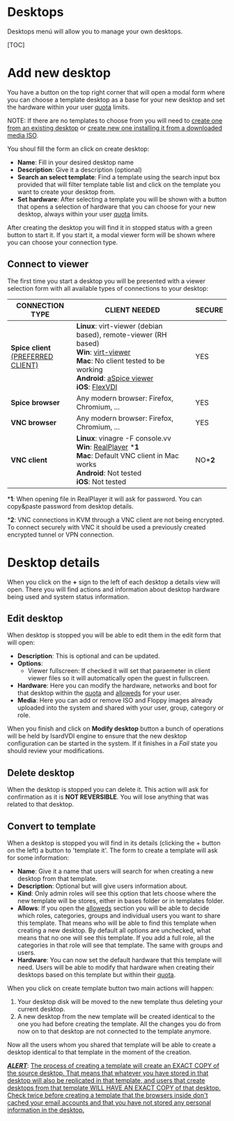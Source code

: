 <h1>Desktops</h1>

Desktops menú will allow you to manage your own desktops.

[TOC]

# Add new desktop

You have a button on the top right corner that will open a modal form where you can choose a template desktop as a base for your new desktop and set the hardware within your user [quota](quotas.md) limits.

NOTE: If there are no templates to choose from you will need to [create one from an existing desktop](desktops.md#convert-to-template) or [create new one installing it from a downloaded media ISO](media.md#create-new-desktop-from-uploaded-media).

You shoul fill the form an click on create desktop:

- **Name**: Fill in your desired desktop name
- **Description**: Give it a description (optional)
- **Search an select template**: Find a template using the search input box provided that will filter template table list and click on the template you want to create your desktop from.
- **Set hardware**: After selecting a template you will be shown with a button that opens a selection of hardware that you can choose for your new desktop, always within your user [quota](quotas.md) limits.

After creating the desktop you will find it in stopped status with a green button to start it. If you start it, a modal viewer form will be shown where you can choose your connection type.

## Connect to viewer

The first time you start a desktop you will be presented with a viewer selection form with all available types of connections to your desktop:

| CONNECTION TYPE                                 | **CLIENT NEEDED**                                            | **SECURE** |
| ----------------------------------------------- | ------------------------------------------------------------ | ---------- |
| **Spice client**<br /><u>(PREFERRED CLIENT)</u> | **Linux**: virt-viewer (debian based), remote-viewer (RH based) <br />**Win**: [virt-viewer](https://virt-manager.org/download/sources/virt-viewer)<br />**Mac**: No client tested to be working<br />**Android**: [aSpice viewer](https://play.google.com/store/apps/details?id=com.iiordanov.freeaSPICE)<br />**iOS**: [FlexVDI](https://itunes.apple.com/us/app/flexvdi-client/id1051361263) | YES        |
| **Spice browser**                               | Any modern browser: Firefox, Chromium, ...                   | YES        |
| **VNC browser**                                 | Any modern browser: Firefox, Chromium, ...                   | YES        |
| **VNC client**                                  | **Linux**: vinagre -F console.vv <br />**Win**: [RealPlayer](https://www.realvnc.com/en/connect/download/viewer/linux/) ***1**<br />**Mac**: Default VNC client in Mac works<br />**Android**: Not tested<br />**iOS**: Not tested | NO***2**   |

***1**: When opening file in RealPlayer it will ask for password. You can copy&paste password from desktop details.

***2**: VNC connections in KVM through a VNC client are not being encrypted. To connect securely with VNC it should be used a previously created encrypted tunnel or VPN connection.

# Desktop details

When you click on the **+** sign to the left of each desktop a details view will open. There you will find actions and information about desktop hardware being used and system status information.

## Edit desktop

When desktop is stopped you will be able to edit them in the edit form that will open:

- **Description**: This is optional and can be updated.
- **Options**:
  - Viewer fullscreen: If checked it will set that paraemeter in client viewer files so it will automatically open the guest in fullscreen.
- **Hardware**: Here you can modify the hardware, networks and boot for that desktop within the [quota](quotas.md) and [alloweds](alloweds.md) for your user.
- **Media**: Here you can add or remove ISO and Floppy images already uploaded into the system and shared with your user, group, category or role.

When you finish and click on **Modify desktop** button a bunch of operations will be held by IsardVDI engine to ensure that the new desktop configuration can be started in the system. If it finishes in a *Fail* state you should review your modifications.

## Delete desktop

When the desktop is stopped you can delete it. This action will ask for confirmation as it is **NOT REVERSIBLE**. You will lose anything that was related to that desktop.

## Convert to template

When a desktop is stopped you will find in its details (clicking the + button on the left) a button to 'template it'. The form to create a template will ask for some information:

- **Name**: Give it a name that users will search for when creating a new desktop from that template.
- **Description**: Optional but will give users information about.
- **Kind**: Only admin roles will see this option that lets choose where the new template will be stores, either in bases folder or in templates folder.
- **Allows**:  If you open the [alloweds](alloweds.md#allows-form) section you will be able to decide which roles, categories, groups and individual users you want to share this template. That means who will be able to find this template when creating a new desktop. By default all options are unchecked, what means that no one will see this template. If you add a full role, all the categories in that role will see that template. The same with groups and users.
- **Hardware**: You can now set the default hardware that this template will need. Users will be able to modify that hardware when creating their desktops based on this template but within their [quota](quotas.md).

When you click on create template button two main actions will happen:

1. Your desktop disk will be moved to the new template thus deleting your current desktop.
2. A new desktop from the new template will be created identical to the one you had before creating the template. All the changes you do from now on to that desktop are not connected to the template anymore.

Now all the users whom you shared that template will be able to create a desktop identical to that template in the moment of the creation.

**<u>*ALERT</u>***: <u>The process of creating a template will create an EXACT COPY of the source desktop. That means that whatever you have stored in that desktop will also be replicated in that template, and users that create desktops from that template WILL HAVE AN EXACT COPY of that desktop. Check twice before creating a template that the browsers inside don't cached your email accounts and that you have not stored any personal information in the desktop.</u>